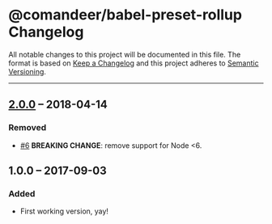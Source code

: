 # @comandeer/babel-preset-rollup Changelog

All notable changes to this project will be documented in this file.
The format is based on [Keep a Changelog](http://keepachangelog.com/)
and this project adheres to [Semantic Versioning](http://semver.org/).

---

## [2.0.0] – 2018-04-14
### Removed
* [#6] **BREAKING CHANGE**: remove support for Node <6.

## 1.0.0 – 2017-09-03
### Added
* First working version, yay!

[#6]: https://github.com/Comandeer/babel-preset-rollup/issues/6
[2.0.0]: https://github.com/Comandeer/babel-preset-rollup/compare/v1.0.0...v2.0.0

